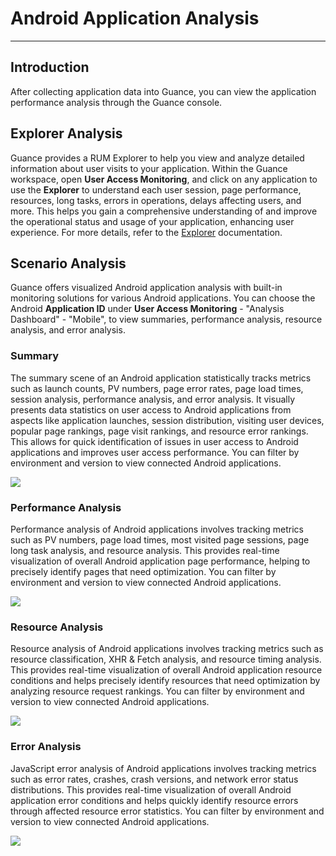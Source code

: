 # Android Application Analysis
---

## Introduction

After collecting application data into Guance, you can view the application performance analysis through the Guance console.

## Explorer Analysis

Guance provides a RUM Explorer to help you view and analyze detailed information about user visits to your application. Within the Guance workspace, open **User Access Monitoring**, and click on any application to use the **Explorer** to understand each user session, page performance, resources, long tasks, errors in operations, delays affecting users, and more. This helps you gain a comprehensive understanding of and improve the operational status and usage of your application, enhancing user experience. For more details, refer to the [Explorer](../explorer/index.md) documentation.

## Scenario Analysis

Guance offers visualized Android application analysis with built-in monitoring solutions for various Android applications. You can choose the Android **Application ID** under **User Access Monitoring** - "Analysis Dashboard" - "Mobile", to view summaries, performance analysis, resource analysis, and error analysis.

### Summary

The summary scene of an Android application statistically tracks metrics such as launch counts, PV numbers, page error rates, page load times, session analysis, performance analysis, and error analysis. It visually presents data statistics on user access to Android applications from aspects like application launches, session distribution, visiting user devices, popular page rankings, page visit rankings, and resource error rankings. This allows for quick identification of issues in user access to Android applications and improves user access performance. You can filter by environment and version to view connected Android applications.

![](../img/10.android_overview.png)

### Performance Analysis

Performance analysis of Android applications involves tracking metrics such as PV numbers, page load times, most visited page sessions, page long task analysis, and resource analysis. This provides real-time visualization of overall Android application page performance, helping to precisely identify pages that need optimization. You can filter by environment and version to view connected Android applications.

![](../img/10.android_performance.png)

### Resource Analysis

Resource analysis of Android applications involves tracking metrics such as resource classification, XHR & Fetch analysis, and resource timing analysis. This provides real-time visualization of overall Android application resource conditions and helps precisely identify resources that need optimization by analyzing resource request rankings. You can filter by environment and version to view connected Android applications.

![](../img/10.android_resource.png)

### Error Analysis

JavaScript error analysis of Android applications involves tracking metrics such as error rates, crashes, crash versions, and network error status distributions. This provides real-time visualization of overall Android application error conditions and helps quickly identify resource errors through affected resource error statistics. You can filter by environment and version to view connected Android applications.

![](../img/10.android_error.png)